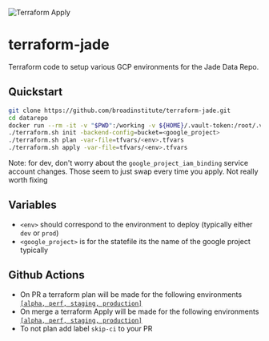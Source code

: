 ![Terraform Apply](https://github.com/broadinstitute/terraform-jade/workflows/Terraform%20Apply/badge.svg)

# terraform-jade

Terraform code to setup various GCP environments for the Jade Data Repo.

## Quickstart

```sh
git clone https://github.com/broadinstitute/terraform-jade.git
cd datarepo
docker run --rm -it -v "$PWD":/working -v ${HOME}/.vault-token:/root/.vault-token broadinstitute/dsde-toolbox:consul-0.20.0 ./mkEnv.sh -e <env>
./terraform.sh init -backend-config=bucket=<google_project>
./terraform.sh plan -var-file=tfvars/<env>.tfvars
./terraform.sh apply -var-file=tfvars/<env>.tfvars
```

Note: for dev, don't worry about the `google_project_iam_binding` service account changes.  Those seem to just swap every time you apply.  Not really worth fixing 
## Variables
- `<env>` should correspond to the environment to deploy (typically either `dev`
or `prod`)
- `<google_project>` is for the statefile its the name of the google project typically

## Github Actions
- On PR a terraform plan will be made for the following environments [`[alpha, perf, staging, production]`](https://github.com/broadinstitute/terraform-jade/blob/ms-tfvars/.github/workflows/terraformPrPlan.yml#L16)
- On merge a terraform Apply will be made for the following environments [`[alpha, perf, staging, production]`](https://github.com/broadinstitute/terraform-jade/blob/ms-tfvars/.github/workflows/terraformPrPlan.yml#L16)
- To not plan add label `skip-ci` to your PR
